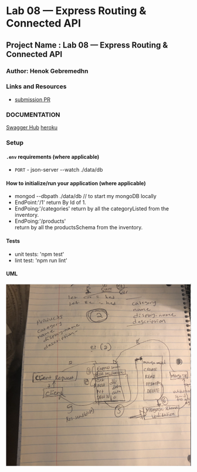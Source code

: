 # Lab 08 — Express Routing & Connected API

## Project Name : Lab 08 — Express Routing & Connected API

### Author: Henok Gebremedhn

### Links and Resources

- [submission PR](https://github.com/henok-401-javascript/lab-07-Express/pull/4)

### DOCUMENTATION

[Swagger Hub](http://localhost:3000/api-docs)
[heroku](https://lab-07-express.herokuapp.com/)

### Setup

#### `.env` requirements (where applicable)

- `PORT` - json-server --watch ./data/db

#### How to initialize/run your application (where applicable)

- mongod --dbpath ./data/db // to start my mongoDB locally
- EndPoint:'/1'
  return By Id of 1.
- EndPoing:'/categories'
  return by all the categoryListed from the inventory.
- EndPoing:'/products'  
   return by all the productsSchema from the inventory.

#### Tests

- unit tests: 'npm test'
- lint test: 'npm run lint'

#### UML

![UML Diagram](./assets/images/routes-and-api.jpg)
